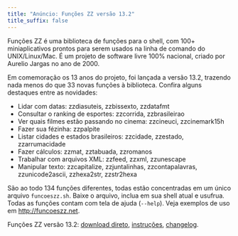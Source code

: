 ```yaml
---
title: "Anúncio: Funções ZZ versão 13.2"
title_suffix: false
---
```


Funções ZZ é uma biblioteca de funções para o shell, com 100+ miniaplicativos prontos para serem usados na linha de comando do UNIX/Linux/Mac. É um projeto de software livre 100% nacional, criado por Aurelio Jargas no ano de 2000.

Em comemoração os 13 anos do projeto, foi lançada a versão 13.2, trazendo nada menos do que 33 novas funções à biblioteca. Confira alguns destaques entre as novidades:

* Lidar com datas: zzdiasuteis, zzbissexto, zzdatafmt
* Consultar o ranking de esportes: zzcorrida, zzbrasileirao
* Ver quais filmes estão passando no cinema: zzcineuci, zzcinemark15h
* Fazer sua fézinha: zzpalpite
* Listar cidades e estados brasileiros: zzcidade, zzestado, zzarrumacidade
* Fazer cálculos: zzmat, zztabuada, zzromanos
* Trabalhar com arquivos XML: zzfeed, zzxml, zzunescape
* Manipular texto: zzcapitalize, zzjuntalinhas, zzcontapalavras, zzunicode2ascii, zzhexa2str, zzstr2hexa

São ao todo 134 funções diferentes, todas estão concentradas em um único arquivo `funcoeszz.sh`. Baixe o arquivo, inclua em sua shell atual e usufrua. Todas as funções contam com tela de ajuda (`--help`). Veja exemplos de uso em <http://funcoeszz.net>.

Funções ZZ versão 13.2:
[download direto](http://funcoeszz.net/download/funcoeszz-13.2.sh),
[instruções](http://funcoeszz.net/download/),
[changelog](http://funcoeszz.net/changelog.html).
